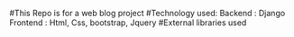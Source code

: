 #This Repo is for a web blog project
#Technology used:
Backend : Django
Frontend : Html, Css, bootstrap, Jquery
#External libraries used
